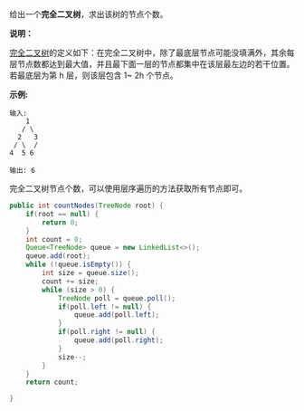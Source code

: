 给出一个**完全二叉树**，求出该树的节点个数。

**说明：**

[完全二叉树](https://baike.baidu.com/item/%E5%AE%8C%E5%85%A8%E4%BA%8C%E5%8F%89%E6%A0%91/7773232?fr=aladdin)的定义如下：在完全二叉树中，除了最底层节点可能没填满外，其余每层节点数都达到最大值，并且最下面一层的节点都集中在该层最左边的若干位置。若最底层为第 h 层，则该层包含 1~ 2h 个节点。

**示例:**

```
输入: 
    1
   / \
  2   3
 / \  /
4  5 6

输出: 6
```

完全二叉树节点个数，可以使用层序遍历的方法获取所有节点即可。

```java
public int countNodes(TreeNode root) {
    if(root == null) {
        return 0;
    }
    int count = 0;
    Queue<TreeNode> queue = new LinkedList<>();
    queue.add(root);
    while (!queue.isEmpty()) {
        int size = queue.size();
        count += size;
        while (size > 0) {
            TreeNode poll = queue.poll();
            if(poll.left != null) {
                queue.add(poll.left);
            }
            if(poll.right != null) {
                queue.add(poll.right);
            }
            size--;
        }
    }
    return count;

}
```

